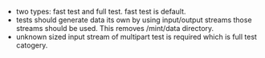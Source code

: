 * two types: fast test and full test. fast test is default.
* tests should generate data its own by using input/output streams those streams should be used.  This removes /mint/data directory.
* unknown sized input stream of multipart test is required which is full test catogery.

